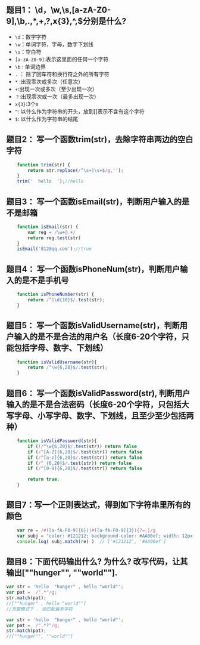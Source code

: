 ## 题目1： \d，\w,\s,[a-zA-Z0-9],\b,.,*,+,?,x{3},^,$分别是什么?

- `\d`：数字字符
- `\w`：单词字符，字母，数字下划线
- `\s`：空白符
- `[a-zA-Z0-9]`:表示这里面的任何一个字符
- `\b` : 单词边界
- `.` ： 除了回车符和换行符之外的所有字符
- `*` :出现零次或多次（任意次）
- `+`:出现一次或多次（至少出现一次）
- `？`:出现零次或一次（最多出现一次）
- `x{3}`:3个x
- `^`: 以什么作为字符串的开头，放到[]表示不含有这个字符
- `$`: 以什么作为字符串的结尾

## 题目2： 写一个函数trim(str)，去除字符串两边的空白字符
```js
	function trim(str) {
		return str.replace(/^\s+|\s+$/g,'');
	}
	trim('  hello  ');//hello
```

## 题目3： 写一个函数isEmail(str)，判断用户输入的是不是邮箱

```js
	function isEmail(str) {
		var reg = /\w+@.+/
		return reg.test(str)
	}
	isEmail('812@qq.com');//true
```

## 题目4： 写一个函数isPhoneNum(str)，判断用户输入的是不是手机号
```js
    function isPhoneNumber(str) {
        return /^1\d{10}$/.test(str);
    }
```

## 题目5： 写一个函数isValidUsername(str)，判断用户输入的是不是合法的用户名（长度6-20个字符，只能包括字母、数字、下划线）

```js
	function isValidUsername(str){
		return /^\w{6,20}$/.test(str);
	}
```

## 题目6： 写一个函数isValidPassword(str), 判断用户输入的是不是合法密码（长度6-20个字符，只包括大写字母、小写字母、数字、下划线，且至少至少包括两种）

```js
	function isValidPassword(str){
		if (!/^\w{6,20}$/.test(str)) return false
		if (/^[A-Z]{6,20}$/.test(str)) return false
		if (/^[a-z]{6,20}$/.test(str)) return false
		if (/^_{6,20}$/.test(str)) return false
		if (/^[0-9]{6,20}$/.test(str)) return false

		return true;
	}
```

## 题目7：写一个正则表达式，得到如下字符串里所有的颜色
```js
	var re = /#([a-fA-F0-9]{6})|#([a-fA-F0-9]{3}){?=;}/g
	var subj = "color: #121212; background-color: #AA00ef; width: 12px; bad-colors: f#fddee "
	console.log( subj.match(re) )  // ['#121212', '#AA00ef']
```

## 题目8：下面代码输出什么? 为什么? 改写代码，让其输出[""hunger"", ""world""].
```js
var str = 'hello  "hunger" , hello "world"';
var pat =  /".*"/g;
str.match(pat);
//[""hunger" , hello "world""]
//贪婪模式下 . 会匹配最多字符

var str = 'hello  "hunger" , hello "world"';
var pat =  /".*?"/g;
str.match(pat);
//[""hunger"", ""world""]
```